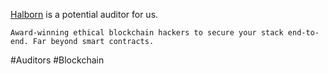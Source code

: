 <!-- @format -->

[Halborn](https://halborn.com/) is a potential auditor for us.

`Award-winning ethical blockchain hackers to secure your stack end-to-end. Far beyond smart contracts.`

#Auditors #Blockchain
